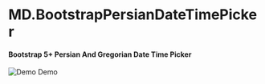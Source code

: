 # MD.BootstrapPersianDateTimePicker
#### Bootstrap 5+ Persian And Gregorian Date Time Picker

![Demo](https://mds92.github.io/MD.BootstrapPersianDateTimePicker/images/date-picker-white.png) Demo
